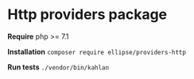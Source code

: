 # Http providers package

**Require** php >= 7.1

**Installation** `composer require ellipse/providers-http`

**Run tests** `./vendor/bin/kahlan`
